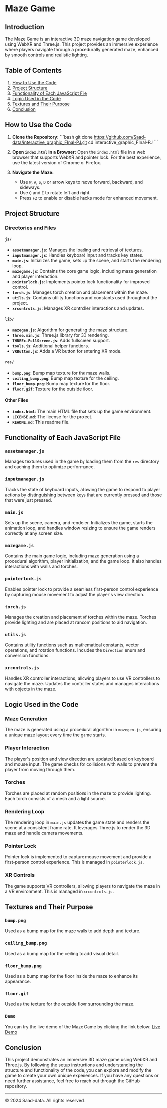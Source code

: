 
# Maze Game

## Introduction

The Maze Game is an interactive 3D maze navigation game developed using WebXR and Three.js. This project provides an immersive experience where players navigate through a procedurally generated maze, enhanced by smooth controls and realistic lighting.

## Table of Contents

1. [How to Use the Code](#how-to-use-the-code)
2. [Project Structure](#project-structure)
3. [Functionality of Each JavaScript File](#functionality-of-each-javascript-file)
4. [Logic Used in the Code](#logic-used-in-the-code)
5. [Textures and Their Purpose](#textures-and-their-purpose)
6. [Conclusion](#conclusion)

## How to Use the Code

1. **Clone the Repository:**
   \`\`\`bash
   git clone https://github.com/Saad-data/interactive_graphic_FInal-PJ.git
   cd interactive_graphic_FInal-PJ
   \`\`\`

2. **Open `index.html` in a Browser:**
   Open the `index.html` file in a web browser that supports WebXR and pointer lock. For the best experience, use the latest version of Chrome or Firefox.

3. **Navigate the Maze:**
   - Use `W`, `A`, `S`, `D` or arrow keys to move forward, backward, and sideways.
   - Use `Q` and `E` to rotate left and right.
   - Press `F2` to enable or disable hacks mode for enhanced movement.

## Project Structure

### Directories and Files

#### `js/`
- **`assetmanager.js`**: Manages the loading and retrieval of textures.
- **`inputmanager.js`**: Handles keyboard input and tracks key states.
- **`main.js`**: Initializes the game, sets up the scene, and starts the rendering loop.
- **`mazegame.js`**: Contains the core game logic, including maze generation and player interaction.
- **`pointerlock.js`**: Implements pointer lock functionality for improved control.
- **`torch.js`**: Manages torch creation and placement within the maze.
- **`utils.js`**: Contains utility functions and constants used throughout the project.
- **`xrcontrols.js`**: Manages XR controller interactions and updates.

#### `lib/`
- **`mazegen.js`**: Algorithm for generating the maze structure.
- **`three.min.js`**: Three.js library for 3D rendering.
- **`THREEx.FullScreen.js`**: Adds fullscreen support.
- **`tools.js`**: Additional helper functions.
- **`VRButton.js`**: Adds a VR button for entering XR mode.

#### `res/`
- **`bump.png`**: Bump map texture for the maze walls.
- **`ceiling_bump.png`**: Bump map texture for the ceiling.
- **`floor_bump.png`**: Bump map texture for the floor.
- **`floor.gif`**: Texture for the outside floor.

#### Other Files
- **`index.html`**: The main HTML file that sets up the game environment.
- **`LICENSE.md`**: The license for the project.
- **`README.md`**: This readme file.

## Functionality of Each JavaScript File

### `assetmanager.js`
Manages textures used in the game by loading them from the `res` directory and caching them to optimize performance.

### `inputmanager.js`
Tracks the state of keyboard inputs, allowing the game to respond to player actions by distinguishing between keys that are currently pressed and those that were just pressed.

### `main.js`
Sets up the scene, camera, and renderer. Initializes the game, starts the animation loop, and handles window resizing to ensure the game renders correctly at any screen size.

### `mazegame.js`
Contains the main game logic, including maze generation using a procedural algorithm, player initialization, and the game loop. It also handles interactions with walls and torches.

### `pointerlock.js`
Enables pointer lock to provide a seamless first-person control experience by capturing mouse movement to adjust the player's view direction.

### `torch.js`
Manages the creation and placement of torches within the maze. Torches provide lighting and are placed at random positions to aid navigation.

### `utils.js`
Contains utility functions such as mathematical constants, vector operations, and rotation functions. Includes the `Direction` enum and conversion functions.

### `xrcontrols.js`
Handles XR controller interactions, allowing players to use VR controllers to navigate the maze. Updates the controller states and manages interactions with objects in the maze.

## Logic Used in the Code

### Maze Generation
The maze is generated using a procedural algorithm in `mazegen.js`, ensuring a unique maze layout every time the game starts.

### Player Interaction
The player's position and view direction are updated based on keyboard and mouse input. The game checks for collisions with walls to prevent the player from moving through them.

### Torches
Torches are placed at random positions in the maze to provide lighting. Each torch consists of a mesh and a light source.

### Rendering Loop
The rendering loop in `main.js` updates the game state and renders the scene at a consistent frame rate. It leverages Three.js to render the 3D maze and handle camera movements.

### Pointer Lock
Pointer lock is implemented to capture mouse movement and provide a first-person control experience. This is managed in `pointerlock.js`.

### XR Controls
The game supports VR controllers, allowing players to navigate the maze in a VR environment. This is managed in `xrcontrols.js`.

## Textures and Their Purpose

### `bump.png`
Used as a bump map for the maze walls to add depth and texture.

### `ceiling_bump.png`
Used as a bump map for the ceiling to add visual detail.

### `floor_bump.png`
Used as a bump map for the floor inside the maze to enhance its appearance.

### `floor.gif`
Used as the texture for the outside floor surrounding the maze.

### `Demo`
You can try the live demo of the Maze Game by clicking the link below:
[Live Demo](http://127.0.0.1:5500/index.html)

## Conclusion

This project demonstrates an immersive 3D maze game using WebXR and Three.js. By following the setup instructions and understanding the structure and functionality of the code, you can explore and modify the game to create your own unique experiences. If you have any questions or need further assistance, feel free to reach out through the GitHub repository.

---

&copy; 2024 Saad-data. All rights reserved.
